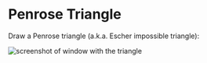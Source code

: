 # Penrose Triangle

Draw a Penrose triangle (a.k.a. Escher impossible triangle):

![screenshot of window with the triangle](https://https://github.com/SemanticDevice/penrose_triangle/master/screenshot.png)
